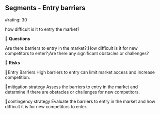 

## Segments - Entry barriers

#rating: 30


how difficult is it to entry the market?

**💭 Questions**

Are there barriers to entry in the market?;How difficult is it for new competitors to enter?;Are there any significant obstacles or challenges?

**🚨 Risks**

🚨Entry Barriers
High barriers to entry can limit market access and increase competition.

🚨mitigation strategy
Assess the barriers to entry in the market and determine if there are obstacles or challenges for new competitors.

🚨contingency strategy
Evaluate the barriers to entry in the market and how difficult it is for new competitors to enter.




